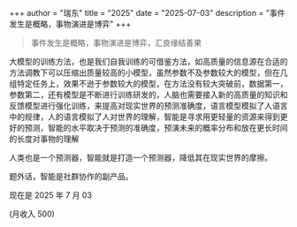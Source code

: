 +++
author = "瑞东"
title = "2025"
date = "2025-07-03"
description = "事件发生是概略，事物演进是博弈"
+++

> 事件发生是概略，事物演进是博弈，汇良缘结善果

大模型的训练方法，也是我们自我训练的可借鉴方法，如高质量的信息源在合适的方法调教下可以压缩出质量较高的小模型，虽然参数不及参数较大的模型，但在几组特定任务上，效果不逊于参数较大的模型，在方法没有较大突破前，数据第一，参数第二，还有模型是不断进行训练研发的，人脑也需要接入新的高质量的知识和反馈模型进行强化训练，来提高对现实世界的预测准确度，语言模型模拟了人语言中的规律，人的语言模拟了人对世界的理解，智能是寻求用更轻量的资源来得到更好的预测，智能的水平取决于预测的准确度，预演未来的概率分布和放在更长时间的长度对事物的理解

人类也是一个预测器，智能就是打造一个预测器，降低其在现实世界的摩擦。

题外话，智能是社群协作的副产品。

现在是 2025 年 7 月 03

(月收入 500)
